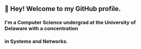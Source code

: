 ## 👋 Hey! Welcome to my GitHub profile.

### I'm a Computer Science undergrad at the University of Delaware with a concentration
### in Systems and Networks.